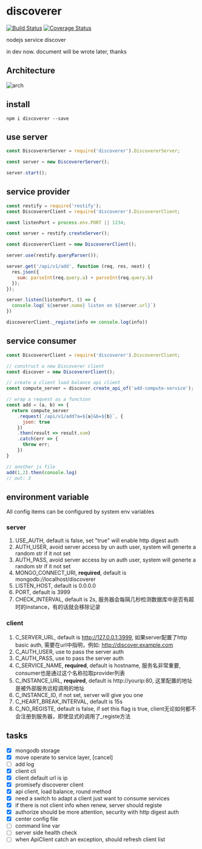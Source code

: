 # discoverer

[![Build Status](https://travis-ci.org/Soontao/discoverer.svg?branch=master)](https://travis-ci.org/Soontao/discoverer) [![Coverage Status](https://coveralls.io/repos/github/Soontao/discoverer/badge.svg?branch=master)](https://coveralls.io/github/Soontao/discoverer?branch=master)

nodejs service discover

in dev now. document will be wrote later, thanks

## Architecture

![arch](https://res.cloudinary.com/digf90pwi/image/upload/v1489759745/discoverer_awfc33.png)

## install

```
npm i discoverer --save
```

## use server

```javascript
const DiscovererServer = require('discoverer').DiscovererServer;

const server = new DiscovererServer();

server.start();
```

## service provider

```javascript
const restify = require('restify');
const DiscovererClient = require('discoverer').DiscovererClient;

const listenPort = process.env.PORT || 1234;

const server = restify.createServer();

const discovererClient = new DiscovererClient();

server.use(restify.queryParser());

server.get('/api/v1/add', function (req, res, next) {
  res.json({
    sum: parseInt(req.query.a) + parseInt(req.query.b)
  });
});

server.listen(listenPort, () => {
  console.log(`${server.name} listen on ${server.url}`)
})

discovererClient._registe(info => console.log(info))
```

## service consumer

```javascript
const DiscovererClient = require('discoverer').DiscovererClient;

// construct a new Discoverer client
const discover = new DiscovererClient();

// create a client load balance api client
const compute_server = discover.create_api_of('add-compute-service');

// wrap a request as a function
const add = (a, b) => {
  return compute_server
    .request(`/api/v1/add?a=${a}&b=${b}`, {
      json: true
    })
    .then(result => result.sum)
    .catch(err => {
      throw err;
    })
}

// another js file
add(1,2).then(console.log)
// out: 3

```


## environment variable

All config items can be configured by system env variables

### server

1. USE_AUTH, default is false, set "true" will enable http digest auth
1. AUTH_USER, avoid server access by un auth user, system will generte a random str if it not set
1. AUTH_PASS, avoid server access by un auth user, system will generte a random str if it not set
1. MONGO_CONNECT_URI, **required**, default is mongodb://localhost/discoverer
1. LISTEN_HOST, default is 0.0.0.0
1. PORT, default is 3999
1. CHECK_INTERVAL, default is 2s, 服务器会每隔几秒检测数据库中是否有超时的instance，有的话就会移除记录

### client

1. C_SERVER_URL, default is http://127.0.0.1:3999, 如果server配置了http basic auth, 需要在url中指明，例如: http://discover.example.com
1. C_AUTH_USER, use to pass the server auth
1. C_AUTH_PASS, use to pass the server auth
1. C_SERVICE_NAME, **required**, default is hostname, 服务名非常重要, consumer也是通过这个名称拉取provider列表
1. C_INSTANCE_URL, **required**, default is http://yourip:80, 这里配置的地址是被外部服务远程调用的地址
1. C_INSTANCE_ID, if not set, server will give you one
1. C_HEART_BREAK_INTERVAL, default is 15s
1. C_NO_REGISTE, default is false, if set this flag is true, client无论如何都不会注册到服务器，即使显式的调用了_registe方法

## tasks

- [x] mongodb storage
- [x] move operate to service layer, [cancel]
- [ ] add log
- [x] client cli
- [x] client default url is ip
- [x] promisefy discoverer client
- [x] api client, load balance, round method
- [x] need a switch to adapt a client just want to consume services
- [x] if there is not client info when renew, server should registe
- [x] authorize should be more attention, security with http digest auth
- [x] center config file
- [ ] command line var
- [ ] server side health check
- [ ] when ApiClient catch an exception, should refresh client list
